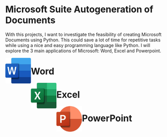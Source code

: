 # Microsoft Suite Autogeneration of Documents

With this projects, I want to investigate the feasibility of creating Microsoft Documents using Python. This could save a lot of time for repetitive tasks while using a nice and easy programming language like Python. I will explore the 3 main applications of Microsoft: Word, Excel and Powerpoint.

<img align="left" width="80" height="80" src="resources/word.jpeg" alt="Word app icon">

# Word


<img align="left" width="80" height="80" src="resources/excel.jpeg" alt="Excel app icon">

# Excel

<img align="left" width="80" height="80" src="resources/powerpoint.jpeg" alt="PowerPoint app icon">

# PowerPoint